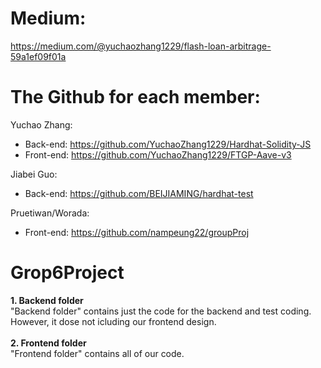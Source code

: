 # Medium: 
https://medium.com/@yuchaozhang1229/flash-loan-arbitrage-59a1ef09f01a

# The Github for each member:
Yuchao Zhang:
- Back-end: https://github.com/YuchaoZhang1229/Hardhat-Solidity-JS
- Front-end: https://github.com/YuchaoZhang1229/FTGP-Aave-v3

Jiabei Guo:
 - Back-end: https://github.com/BEIJIAMING/hardhat-test

Pruetiwan/Worada: 
- Front-end: https://github.com/nampeung22/groupProj

# Grop6Project
 **1. Backend folder** <br />
 "Backend folder" contains just the code for the backend and test coding. However, it dose not icluding our frontend design.<br /><br />
 **2. Frontend folder** <br />
 "Frontend folder" contains all of our code.
  
